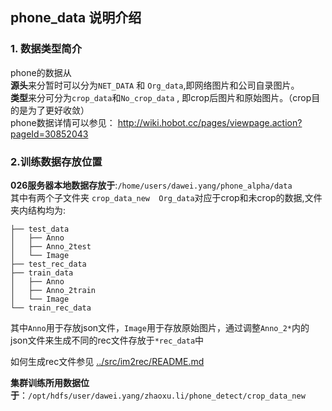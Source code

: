 ## phone_data 说明介绍
### 1.  数据类型简介 
phone的数据从  
**源头**来分暂时可以分为`NET_DATA` 和 `Org_data`,即网络图片和公司自录图片。  
**类型**来分可分为`crop_data`和`No_crop_data` , 即crop后图片和原始图片。（crop目的是为了更好收敛）  
phone数据详情可以参见：  http://wiki.hobot.cc/pages/viewpage.action?pageId=30852043

### 2.训练数据存放位置
**026服务器本地数据存放于**:`/home/users/dawei.yang/phone_alpha/data`  
其中有两个子文件夹 `crop_data_new  Org_data`对应于crop和未crop的数据,文件夹内结构均为:  
```
├── test_data
│   ├── Anno
│   ├── Anno_2test
│   └── Image
├── test_rec_data
├── train_data
│   ├── Anno
│   ├── Anno_2train
│   └── Image
└── train_rec_data
```
其中`Anno`用于存放json文件，`Image`用于存放原始图片，通过调整`Anno_2*`内的json文件来生成不同的rec文件存放于`*rec_data`中   

如何生成rec文件参见  [../src/im2rec/README.md](../src/im2rec/README.md)

**集群训练所用数据位于**：`/opt/hdfs/user/dawei.yang/zhaoxu.li/phone_detect/crop_data_new`